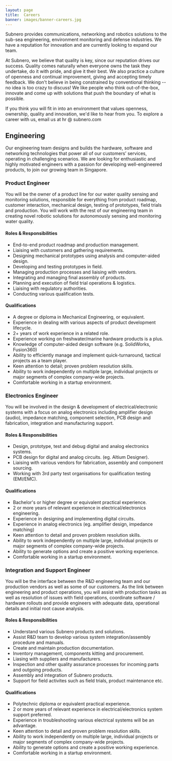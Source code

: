 ```yaml
---
layout: page
title:  Careers
banner: images/banner-careers.jpg
---
```


Subnero provides communications, networking and robotics solutions to the sub-sea engineering, environment monitoring and defense industries. We have a reputation for innovation and are currently looking to expand our team.

At Subnero, we believe that quality is key, since our reputation drives our success. Quality comes naturally when everyone owns the task they undertake, do it with pride, and give it their best. We also practice a culture of openness and continual improvement, giving and accepting timely feedback. We don't believe in being constrained by conventional thinking -- no idea is too crazy to discuss! We like people who think out-of-the-box, innovate and come up with solutions that push the boundary of what is possible.

If you think you will fit in into an environment that values openness, ownership, quality and innovation, we'd like to hear from you. To explore a career with us, email us at hr @ subnero.com

## Engineering

Our engineering team designs and builds the hardware, software and networking technologies that power all of our customers’ services, operating in challenging scenarios. We are looking for enthusiastic and highly motivated engineers with a passion for developing well-engineered products, to join our growing team in Singapore.

### Product Engineer

You will be the owner of a product line for our water quality sensing and monitoring solutions, responsible for everything from product roadmap, customer interaction, mechanical design, testing of prototypes, field trials and production. You will work with the rest of our engineering team in creating novel robotic solutions for autonomously sensing and monitoring water quality.

#### Roles & Responsibilities

- End-to-end product roadmap and production management.
- Liaising with customers and gathering requirements.
- Designing mechanical prototypes using analysis and computer-aided design.
- Developing and testing prototypes in field.
- Managing production processes and liaising with vendors.
- Integrating and managing final assembly of products.
- Planning and execution of field trial operations & logistics.
- Liaising with regulatory authorities.
- Conducting various qualification tests.

#### Qualifications

- A degree or diploma in Mechanical Engineering, or equivalent.
- Experience in dealing with various aspects of product development lifecycle.
- 2+ years of work experience in a related role.
- Experience working on freshwater/marine hardware products is a plus.
- Knowledge of computer-aided design software (e.g. SolidWorks, Fusion360)
- Ability to efficiently manage and implement quick-turnaround, tactical projects as a team player.
- Keen attention to detail; proven problem resolution skills.
- Ability to work independently on multiple large, individual projects or major segments of complex company-wide projects.
- Comfortable working in a startup environment.

### Electronics Engineer

You will be involved in the design & development of electrical/electronic systems with a focus on analog electronics including amplifier design (audio), impedance matching, component selection, PCB design and fabrication, integration and manufacturing support.

#### Roles & Responsibilities

- Design, prototype, test and debug digital and analog electronics systems.
- PCB design for digital and analog circuits. (eg. Altium Designer).
- Liaising with various vendors for fabrication, assembly and component sourcing.
- Working with 3rd party test organisations for qualification testing (EMI/EMC).

#### Qualifications

- Bachelor's or higher degree or equivalent practical experience.
- 2 or more years of relevant experience in electrical/electronics engineering.
- Experience in designing and implementing digital circuits.
- Experience in analog electronics (eg. amplifier design, impedance matching)
- Keen attention to detail and proven problem resolution skills.
- Ability to work independently on multiple large, individual projects or major segments of complex company-wide projects.
- Ability to generate options and create a positive working experience.
- Comfortable working in a startup environment.

### Integration and Support Engineer

You will be the interface between the R&D engineering team and our production vendors as well as some of our customers. As the link between engineering and product operations, you will assist with production tasks as well as resolution of issues with field operations, coordinate software / hardware rollouts and provide engineers with adequate data, operational details and initial root cause analysis.

#### Roles & Responsibilities

- Understand various Subnero products and solutions.
- Assist R&D team to develop various system integration/assembly procedure and manuals.
- Create and maintain production documentation.
- Inventory management, components kitting and procurement.
- Liasing with suppliers and manufacturers.
- Inspection and other quality assurance processes for incoming parts and outgoing products.
- Assembly and integration of Subnero products.
- Support for field activites such as field trials, product maintenance etc.

#### Qualifications

- Polytechnic diploma or equivalent practical experience.
- 2 or more years of relevant experience in electrical/electronics system support preferred.
- Experience in troubleshooting various electrical systems will be an advantage.
- Keen attention to detail and proven problem resolution skills.
- Ability to work independently on multiple large, individual projects or major segments of complex company-wide projects.
- Ability to generate options and create a positive working experience.
- Comfortable working in a startup environment.
